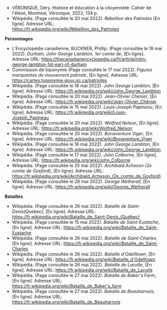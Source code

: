 - VÉRONIQUE, Déry. Histoire et éducation à la citoyenneté: Cahier de l'élève, Montreal, Véronique, 2022, 134 p.
- Wikipédia. (Page consultée le 20 mai 2022). _Rébellion des Patriotes_ [En ligne]. Adresse URL: https://fr.wikipedia.org/wiki/Rébellion_des_Patriotes

**Personnages**

- L'Encyclopédie canadienne, BUCKNER, Phillip. (Page consultée le 18 mai 2022). _Durham, John George Lambton, 1er comte de_, [En ligne]. Adresse URL: https://thecanadianencyclopedia.ca/fr/article/john-george-lambton-1st-earl-of-durham
- Commission de toponymie (Page consultée le 17 mai 2022). _Figures marquantes du mouvement patriote_, [En ligne]. Adresse URL: https://cartes.toponymie.gouv.qc.ca/patriotes
- Wikipédia. (Page consultée le 18 mai 2022). _John George Lambton_, [En ligne]. Adresse URL: https://fr.wikipedia.org/wiki/John_George_Lambton
- Wikipédia. (Page consultée le 20 mai 2022). _Jean-Olivier Chénier_, [En ligne]. Adresse URL: https://fr.wikipedia.org/wiki/Jean-Olivier_Chénier
- Wikipédia. (Page consultée le 15 mai 2022). _Louis-Joseph Papineau_, [En ligne]. Adresse URL: https://fr.wikipedia.org/wiki/Louis-Joseph_Papineau
- Wikipédia. (Page consultée le 20 mai 2022). _Wolfred Nelson_, [En ligne]. Adresse URL: https://fr.wikipedia.org/wiki/Wolfred_Nelson
- Wikipédia. (Page consultée le 20 mai 2022). _Bonaventure Viger_, [En ligne]. Adresse URL: https://fr.wikipedia.org/wiki/Bonaventure_Viger
- Wikipédia. (Page consultée le 16 mai 2022). _John George Lambton_, [En ligne]. Adresse URL: https://fr.wikipedia.org/wiki/John_George_Lambton
- Wikipédia. (Page consultée le 17 mai 2022). _John Colborne_, [En ligne]. Adresse URL: https://fr.wikipedia.org/wiki/John_Colborne
- Wikipédia. (Page consultée le 25 mai 2022). _Archibald Acheson (2e comte de Gosford)_, [En ligne]. Adresse URL: https://fr.wikipedia.org/wiki/Archibald_Acheson_(2e_comte_de_Gosford)
- Wikipédia. (Page consultée le 28 mai 2022). _George Wetherall_, [En ligne]. Adresse URL: https://fr.wikipedia.org/wiki/George_Wetherall

**Batailles**

- Wikipédia. (Page consultée le 26 mai 2022). _Bataille de Saint-Denis(Québec)_, [En ligne]. Adresse URL: https://fr.wikipedia.org/wiki/Bataille_de_Saint-Denis_(Québec)
- Wikipédia. (Page consultée le 15 mai 2022). _Bataille de Saint-Eustache_, [En ligne]. Adresse URL: https://fr.wikipedia.org/wiki/Bataille_de_Saint-Eustache
- Wikipédia. (Page consultée le 26 mai 2022). _Bataille de Saint-Charles_, [En ligne]. Adresse URL: https://fr.wikipedia.org/wiki/Bataille_de_Saint-Charles
- Wikipédia. (Page consultée le 26 mai 2022). _Bataille d'Odelltown_, [En ligne]. Adresse URL: https://fr.wikipedia.org/wiki/Bataille_d'Odelltown
- Wikipédia. (Page consultée le 26 mai 2022). _Bataille de Lacolle_, [En ligne]. Adresse URL: https://fr.wikipedia.org/wiki/Bataille_de_Lacolle
- Wikipédia. (Page consultée le 27 mai 2022). _Bataille de Baker's Farm_, [En ligne]. Adresse URL: https://fr.wikipedia.org/wiki/Bataille_de_Baker's_farm
- Wikipédia. (Page consultée le 27 mai 2022). _Bataille de Beauharnois_, [En ligne]. Adresse URL: https://fr.wikipedia.org/wiki/Bataille_de_Beauharnois
